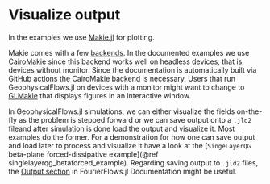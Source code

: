# Visualize output

In the examples we use [Makie.jl](https://docs.makie.org/stable/) for plotting.

Makie comes with a few [backends](https://docs.makie.org/stable/#makie_ecosystem). In the documented examples
we use [CairoMakie](https://docs.makie.org/stable/documentation/backends/cairomakie/) since this backend
works well on headless devices, that is, devices without monitor. Since the documentation is automatically
built via GitHub actions the CairoMakie backend is necessary. Users that run GeophysicalFlows.jl on
devices with a monitor might want to change to [GLMakie](https://docs.makie.org/stable/documentation/backends/glmakie/)
that displays figures in an interactive window.

In GeophysicalFlows.jl simulations, we can either visualize the fields on-the-fly as the problem is stepped forward or
we can save output onto a `.jld2` fileand after simulation is done load the output and visualize it. Most examples do
the former. For a demonstration for how one can save output and load later to process and visualize it have a look at the
[`SingeLayerQG` beta-plane forced-dissipative example](@ref singlelayerqg_betaforced_example). Regarding saving output to `.jld2` files, the [Output section](https://fourierflows.github.io/FourierFlowsDocumentation/stable/output/) in FourierFlows.jl
Documentation might be useful.
